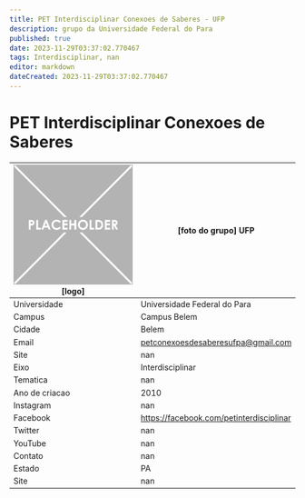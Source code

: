 ```yaml
---
title: PET Interdisciplinar Conexoes de Saberes - UFP
description: grupo da Universidade Federal do Para
published: true
date: 2023-11-29T03:37:02.770467
tags: Interdisciplinar, nan
editor: markdown
dateCreated: 2023-11-29T03:37:02.770467
---
```


# PET Interdisciplinar Conexoes de Saberes


| ![placeholder.png](/placeholder.png) [logo] | [foto do grupo] UFP         |
| ------------------------------------------- | ------------------------------------------------- |
| Universidade                                | Universidade Federal do Para      |
| Campus                                      | Campus Belem            |
| Cidade                                      | Belem             |
| Email                                       | petconexoesdesaberesufpa@gmail.com             |
| Site                                        | nan              |
| Eixo                                        | Interdisciplinar              |
| Tematica                                    | nan          |
| Ano de criacao                              | 2010        |
| Instagram                                   | nan         |
| Facebook                                    | https://facebook.com/petinterdisciplinar          |
| Twitter                                     | nan           |
| YouTube                                     | nan           |
| Contato                                     | nan         |
| Estado                                      |  PA            |
| Site                                        | nan |
